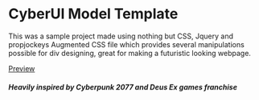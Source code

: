 # CyberUI Model Template

This was a sample project made using nothing but CSS, Jquery and propjockeys Augmented CSS file which provides several manipulations possible for div designing, great for making a futuristic looking webpage.

[Preview](https://codepen.io/Harkai/full/VwjmOve)

##### Heavily inspired by Cyberpunk 2077 and Deus Ex games franchise
